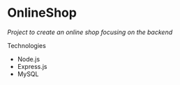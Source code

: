 # OnlineShop

 *Project to create an online shop focusing on the backend* 

Technologies  
  - Node.js
  - Express.js
  - MySQL
  
